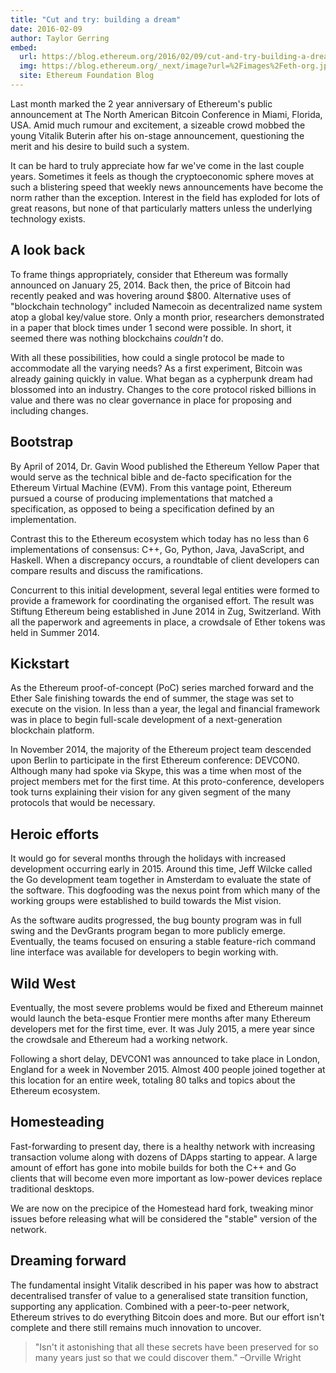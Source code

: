 ```yaml
---
title: "Cut and try: building a dream"
date: 2016-02-09
author: Taylor Gerring
embed:
  url: https://blog.ethereum.org/2016/02/09/cut-and-try-building-a-dream
  img: https://blog.ethereum.org/_next/image?url=%2Fimages%2Feth-org.jpeg&w=1080&q=75
  site: Ethereum Foundation Blog
---
```


Last month marked the 2 year anniversary of Ethereum's public announcement at The North American Bitcoin Conference in Miami, Florida, USA. Amid much rumour and excitement, a sizeable crowd mobbed the young Vitalik Buterin after his on-stage announcement, questioning the merit and his desire to build such a system.

It can be hard to truly appreciate how far we've come in the last couple years. Sometimes it feels as though the cryptoeconomic sphere moves at such a blistering speed that weekly news announcements have become the norm rather than the exception. Interest in the field has exploded for lots of great reasons, but none of that particularly matters unless the underlying technology exists.

## A look back

To frame things appropriately, consider that Ethereum was formally announced on January 25, 2014. Back then, the price of Bitcoin had recently peaked and was hovering around $800. Alternative uses of "blockchain technology" included Namecoin as decentralized name system atop a global key/value store. Only a month prior, researchers demonstrated in a paper that block times under 1 second were possible. In short, it seemed there was nothing blockchains _couldn't_ do.

With all these possibilities, how could a single protocol be made to accommodate all the varying needs? As a first experiment, Bitcoin was already gaining quickly in value. What began as a cypherpunk dream had blossomed into an industry. Changes to the core protocol risked billions in value and there was no clear governance in place for proposing and including changes.

## Bootstrap

By April of 2014, Dr. Gavin Wood published the Ethereum Yellow Paper that would serve as the technical bible and de-facto specification for the Ethereum Virtual Machine (EVM). From this vantage point, Ethereum pursued a course of producing implementations that matched a specification, as opposed to being a specification defined by an implementation.

Contrast this to the Ethereum ecosystem which today has no less than 6 implementations of consensus: C++, Go, Python, Java, JavaScript, and Haskell. When a discrepancy occurs, a roundtable of client developers can compare results and discuss the ramifications.

Concurrent to this initial development, several legal entities were formed to provide a framework for coordinating the organised effort. The result was Stiftung Ethereum being established in June 2014 in Zug, Switzerland. With all the paperwork and agreements in place, a crowdsale of Ether tokens was held in Summer 2014.

## Kickstart

As the Ethereum proof-of-concept (PoC) series marched forward and the Ether Sale finishing towards the end of summer, the stage was set to execute on the vision. In less than a year, the legal and financial framework was in place to begin full-scale development of a next-generation blockchain platform.

In November 2014, the majority of the Ethereum project team descended upon Berlin to participate in the first Ethereum conference: DEVCON0. Although many had spoke via Skype, this was a time when most of the project members met for the first time. At this proto-conference, developers took turns explaining their vision for any given segment of the many protocols that would be necessary.

## Heroic efforts

It would go for several months through the holidays with increased development occurring early in 2015. Around this time, Jeff Wilcke called the Go development team together in Amsterdam to evaluate the state of the software. This dogfooding was the nexus point from which many of the working groups were established to build towards the Mist vision.

As the software audits progressed, the bug bounty program was in full swing and the DevGrants program began to more publicly emerge. Eventually, the teams focused on ensuring a stable feature-rich command line interface was available for developers to begin working with.

## Wild West

Eventually, the most severe problems would be fixed and Ethereum mainnet would launch the beta-esque Frontier mere months after many Ethereum developers met for the first time, ever. It was July 2015, a mere year since the crowdsale and Ethereum had a working network.

Following a short delay, DEVCON1 was announced to take place in London, England for a week in November 2015. Almost 400 people joined together at this location for an entire week, totaling 80 talks and topics about the Ethereum ecosystem.

## Homesteading

Fast-forwarding to present day, there is a healthy network with increasing transaction volume along with dozens of DApps starting to appear. A large amount of effort has gone into mobile builds for both the C++ and Go clients that will become even more important as low-power devices replace traditional desktops.

We are now on the precipice of the Homestead hard fork, tweaking minor issues before releasing what will be considered the "stable" version of the network.

## Dreaming forward

The fundamental insight Vitalik described in his paper was how to abstract decentralised transfer of value to a generalised state transition function, supporting any application. Combined with a peer-to-peer network, Ethereum strives to do everything Bitcoin does and more. But our effort isn't complete and there still remains much innovation to uncover.

> "Isn't it astonishing that all these secrets have been preserved for so many years just so that we could discover them." –Orville Wright
